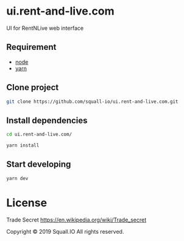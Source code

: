 # ui.rent-and-live.com
UI for RentNLive web interface

## Requirement

- [node](https://nodejs.org/en/download/)
- [yarn](https://yarnpkg.com/lang/en/docs/install/)

## Clone project

```bash
git clone https://github.com/squall-io/ui.rent-and-live.com.git
```

## Install dependencies

```bash
cd ui.rent-and-live.com/
```

```bash
yarn install
```

## Start developing

```bash
yarn dev
```

# License

Trade Secret
https://en.wikipedia.org/wiki/Trade_secret

Copyright © 2019 Squall.IO All rights reserved.
